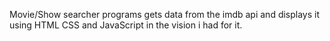 Movie/Show searcher programs gets data from the imdb api and displays it using HTML CSS and JavaScript in the vision i had for it.
